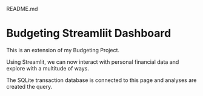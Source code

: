 README.md

# Budgeting Streamliit Dashboard

This is an extension of my Budgeting Project.

Using Streamlit, we can now interact with personal financial data and explore with a multitude of ways. 

The SQLite transaction database is connected to this page and analyses are created the query. 